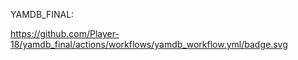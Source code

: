 YAMDB_FINAL:

https://github.com/Player-18/yamdb_final/actions/workflows/yamdb_workflow.yml/badge.svg